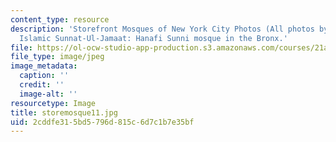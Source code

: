 ```yaml
---
content_type: resource
description: 'Storefront Mosques of New York City Photos (All photos by Susan Slyomovics):
  Islamic Sunnat-Ul-Jamaat: Hanafi Sunni mosque in the Bronx.'
file: https://ol-ocw-studio-app-production.s3.amazonaws.com/courses/21a-453-anthropology-of-the-middle-east-spring-2004/2cddfe315bd5796d815c6d7c1b7e35bf_storemosque11.jpg
file_type: image/jpeg
image_metadata:
  caption: ''
  credit: ''
  image-alt: ''
resourcetype: Image
title: storemosque11.jpg
uid: 2cddfe31-5bd5-796d-815c-6d7c1b7e35bf
---
```

